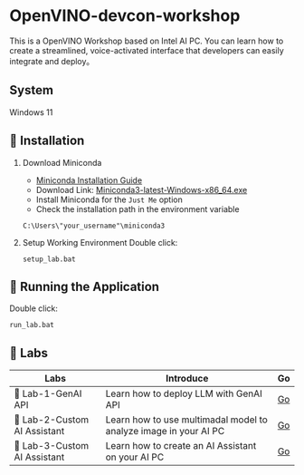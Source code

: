 # OpenVINO-devcon-workshop

This is a OpenVINO Workshop based on Intel AI PC. You can learn how to create a streamlined, voice-activated interface that developers can easily integrate and deploy。

## System 

Windows 11

## 📖 Installation

1. Download Miniconda

   - [Miniconda Installation Guide](https://docs.anaconda.com/free/miniconda/)  
   - Download Link: [Miniconda3-latest-Windows-x86_64.exe](https://repo.anaconda.com/miniconda/Miniconda3-latest-Windows-x86_64.exe)  
   - Install Miniconda for the `Just Me` option  
   - Check the installation path in the environment variable  
   ```
   C:\Users\"your_username"\miniconda3
   ```

2. Setup Working Environment
   Double click:
   ```
   setup_lab.bat
   ```

## 🏃 Running the Application
   Double click:
   ```
   run_lab.bat
   ```

## 🧪 Labs

| Labs    | Introduce | Go |
| -------- | ------- |  ------- |
| 🚀 Lab-1-GenAI API  | Learn how to deploy LLM with GenAI API    |  [Go](./lab1-genai_api.ipynb)    |
| 🚀 Lab-2-Custom AI Assistant  | Learn how to use multimadal model to analyze image in your AI PC     |  [Go](./lab2-multimadal.ipynb)    |
| 🚀 Lab-3-Custom AI Assistant  | Learn how to create an AI Assistant on your AI PC    |  [Go](./lab3-custom_ai_assistant.ipynb)    |
